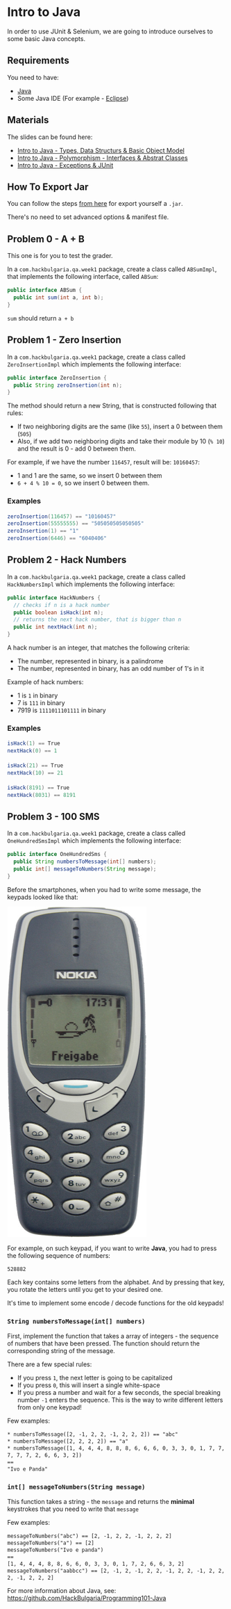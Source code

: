 # Intro to Java

In order to use JUnit & Selenium, we are going to introduce ourselves to some basic Java concepts.

## Requirements

You need to have:

* [Java](https://java.com/en/download/)
* Some Java IDE (For example - [Eclipse](https://eclipse.org/subversive/latest-releases.php))

## Materials

The slides can be found here:

* [Intro to Java - Types, Data Structurs & Basic Object Model](http://slides.com/hackbulgaria/qa-and-automation-intro-to-java/fullscreen)
* [Intro to Java - Polymorphism - Interfaces & Abstrat Classes]()
* [Intro to Java - Exceptions & JUnit]()

## How To Export Jar

You can follow the steps [from here](http://help.eclipse.org/mars/index.jsp?topic=%2Forg.eclipse.jdt.doc.user%2Ftasks%2Ftasks-33.htm) for export yourself a `.jar`.

There's no need to set advanced options & manifest file.

## Problem 0 - A + B

This one is for you to test the grader.

In a `com.hackbulgaria.qa.week1` package, create a class called `ABSumImpl`, that implements the following interface, called `ABSum`:

```java
public interface ABSum {
  public int sum(int a, int b);
}
```

`sum` should return `a + b`

## Problem 1 - Zero Insertion

In a `com.hackbulgaria.qa.week1` package, create a class called `ZeroInsertionImpl` which implements the following interface:

```java
public interface ZeroInsertion {
  public String zeroInsertion(int n);
}
```

The method should return a new String, that is constructed following that rules:

* If two neighboring digits are the same (like `55`), insert a 0 between them (`505`)
* Also, if we add two neighboring digits and take their module by 10 (`% 10`) and the result is 0 - add 0 between them.

For example, if we have the number `116457`, result will be: `10160457`:

* 1 and 1 are the same, so we insert 0 between them
* `6 + 4 % 10 = 0`, so we insert 0 between them.


### Examples

```java
zeroInsertion(116457) == "10160457"
zeroInsertion(55555555) == "505050505050505"
zeroInsertion(1) == "1"
zeroInsertion(6446) == "6040406"
```

## Problem 2 - Hack Numbers

In a `com.hackbulgaria.qa.week1` package, create a class called `HackNumbersImpl` which implements the following interface:

```java
public interface HackNumbers {
  // checks if n is a hack number
  public boolean isHack(int n);
  // returns the next hack number, that is bigger than n
  public int nextHack(int n);
}
```

A hack number is an integer, that matches the following criteria:

* The number, represented in binary, is a palindrome
* The number, represented in binary, has an odd number of 1's in it

Example of hack numbers:

* 1 is `1` in binary
* 7 is `111` in binary
* 7919 is `1111011101111` in binary

### Examples

```java
isHack(1) == True
nextHack(0) == 1

isHack(21) == True
nextHack(10) == 21

isHack(8191) == True
nextHack(8031) == 8191
```

## Problem 3 - 100 SMS

In a `com.hackbulgaria.qa.week1` package, create a class called `OneHundredSmsImpl` which implements the following interface:

```java
public interface OneHundredSms {
  public String numbersToMessage(int[] numbers);
  public int[] messageToNumbers(String message);
}
```

Before the smartphones, when you had to write some message, the keypads looked like that:

![Nokia 3310 Keypad](nokia.jpg)

For example, on such keypad, if you want to write **Java**, you had to press the following sequence of numbers:

```
528882
```

Each key contains some letters from the alphabet. And by pressing that key, you rotate the letters until you get to your desired one.

It's time to implement some encode / decode functions for the old keypads!

### `String numbersToMessage(int[] numbers)`

First, implement the function that takes a array of integers - the sequence of numbers that have been pressed. The function should return the corresponding string of the message. 

There are a few special rules:

* If you press `1`, the next letter is going to be capitalized
* If you press `0`, this will insert a single white-space
* If you press a number and wait for a few seconds, the special breaking number `-1` enters the sequence. This is the way to write different letters from only one keypad!

Few examples:

```
* numbersToMessage([2, -1, 2, 2, -1, 2, 2, 2]) == "abc"
* numbersToMessage([2, 2, 2, 2]) == "a"
* numbersToMessage([1, 4, 4, 4, 8, 8, 8, 6, 6, 6, 0, 3, 3, 0, 1, 7, 7, 7, 7, 7, 2, 6, 6, 3, 2])
==
"Ivo e Panda"
```

### `int[] messageToNumbers(String message)`

This function takes a string - the `message` and returns the **minimal** keystrokes that you need to write that `message`

Few examples:

```
messageToNumbers("abc") == [2, -1, 2, 2, -1, 2, 2, 2]
messageToNumbers("a") == [2]
messageToNumbers("Ivo e panda")
==
[1, 4, 4, 4, 8, 8, 6, 6, 0, 3, 3, 0, 1, 7, 2, 6, 6, 3, 2]
messageToNumbers("aabbcc") == [2, -1, 2, -1, 2, 2, -1, 2, 2, -1, 2, 2, 2, -1, 2, 2, 2]
```

For more information about Java, see:
https://github.com/HackBulgaria/Programming101-Java
